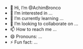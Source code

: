 - 👋 Hi, I’m @AchimBronco
- 👀 I’m interested in ...
- 🌱 I’m currently learning ...
- 💞️ I’m looking to collaborate on ...
- 📫 How to reach me ...
- 😄 Pronouns: ...
- ⚡ Fun fact: ...

<!---
AchimBronco/AchimBronco is a ✨ special ✨ repository because its `README.md` (this file) appears on your GitHub profile.
You can click the Preview link to take a look at your changes.
--->
